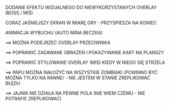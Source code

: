 DODANIE EFEKTU WIZUALNEGO DO NIEWYKORZYSTANYCH OVERLAY (BOSS / MIŚ)

CORAZ JAŚNIEJSZY EKRAN W MIARĘ GRY - PRZYSPIESZA NA KONIEC 

ANIMACJA WYBUCHU (AUTO MINA BECZKA)

==> MOŻNA PODEJRZEĆ OVERLAY PRZECIWNIKA

==> POPRAWIĆ ZADAWANE OBRAŻEŃ I POKAZYWANIE KART NA PLANSZY

==> POPRAWIĆ STYLOWANIE OVERLAY (MIŚ) KIEDY W NIEGO SIĘ STRZELA

==> PAPU MOŻNA NAŁOŻYĆ NA WSZYSTKIE ZOMBIAKI /POWINNO BYĆ MOŻNA TYLKO NA RANNE/ - NIE JESTEM W STANIE ZREPLIKOWAĆ BŁĘDU

==> JAJNIK NIE DZIAŁA NA PEWNE POLA (NIE WIEM CZEMU - NIE POTRAFIE ZREPLIKOWAC)

